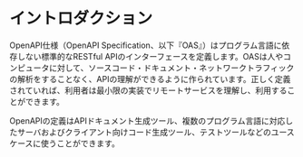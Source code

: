# イントロダクション

OpenAPI仕様（OpenAPI Specification、以下『OAS』）はプログラム言語に依存しない標準的なRESTful APIのインターフェースを定義します。OASは人やコンピュータに対して、ソースコード・ドキュメント・ネットワークトラフィックの解析をすることなく、APIの理解ができるように作られています。正しく定義されていれば、利用者は最小限の実装でリモートサービスを理解し、利用することができます。

OpenAPIの定義はAPIドキュメント生成ツール、複数のプログラム言語に対応したサーバおよびクライアント向けコード生成ツール、テストツールなどのユースケースに使うことができます。
